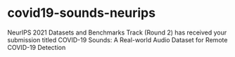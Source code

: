 # covid19-sounds-neurips

NeurIPS 2021 Datasets and Benchmarks Track (Round 2) has received your submission titled COVID-19 Sounds: A Real-world Audio Dataset for Remote COVID-19 Detection
